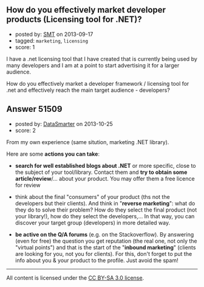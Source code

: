 ## How do you effectively market developer products (Licensing tool for .NET)?

- posted by: [SMT](https://stackexchange.com/users/-1/27903-smt) on 2013-09-17
- tagged: `marketing`, `licensing`
- score: 1

I have a .net licensing tool that I have created that is currently being used by many developers and I am at a point to start advertising it for a larger audience.

How do you effectively market a developer framework / licensing tool for .net and effectively reach the main target audience - developers?


## Answer 51509

- posted by: [DataSmarter](https://stackexchange.com/users/-1/27274-datasmarter) on 2013-10-25
- score: 2

<p>From my own experience (same sitution, marketing .NET library).</p>

<p>Here are some <strong>actions you can take</strong>:</p>

<ul>
<li><p><strong>search for well established blogs about .NET</strong> or more specific, close to the subject of your tool/library. Contact them and <strong>try to obtain some article/review</strong>/... about your product. You may offer them a free licence for review</p></li>
<li><p>think about the final "consumers" of your product (ths not the developers but their clients). And think in "<strong>reverse marketing</strong>": what do they do to solve their problem? How do they select the final product (not your library!), how do they select the developers,... In that way, you can discover your target group (developers) in more detailed way.</p></li>
<li><p><strong>be active on the Q/A forums</strong> (e.g. on the Stackoverflow). By answering (even for free) the question you get reputation (the real one, not only the "virtual points") and that is the start of the "<strong>inbound marketing</strong>" (clients are looking for you, not you for clients). For this, don't forget to put the info about you &amp; your product to the profile. Just avoid the spam!</p></li>
</ul>




---

All content is licensed under the [CC BY-SA 3.0 license](https://creativecommons.org/licenses/by-sa/3.0/).
